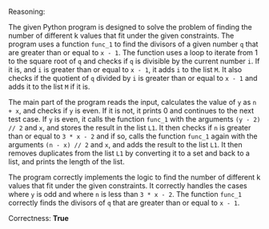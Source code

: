 Reasoning:

The given Python program is designed to solve the problem of finding the number of different k values that fit under the given constraints. The program uses a function `func_1` to find the divisors of a given number `q` that are greater than or equal to `x - 1`. The function uses a loop to iterate from 1 to the square root of `q` and checks if `q` is divisible by the current number `i`. If it is, and `i` is greater than or equal to `x - 1`, it adds `i` to the list `M`. It also checks if the quotient of `q` divided by `i` is greater than or equal to `x - 1` and adds it to the list `M` if it is.

The main part of the program reads the input, calculates the value of `y` as `n + x`, and checks if `y` is even. If it is not, it prints 0 and continues to the next test case. If `y` is even, it calls the function `func_1` with the arguments `(y - 2) // 2` and `x`, and stores the result in the list `L1`. It then checks if `n` is greater than or equal to `3 * x - 2` and if so, calls the function `func_1` again with the arguments `(n - x) // 2` and `x`, and adds the result to the list `L1`. It then removes duplicates from the list `L1` by converting it to a set and back to a list, and prints the length of the list.

The program correctly implements the logic to find the number of different k values that fit under the given constraints. It correctly handles the cases where `y` is odd and where `n` is less than `3 * x - 2`. The function `func_1` correctly finds the divisors of `q` that are greater than or equal to `x - 1`.

Correctness: **True**